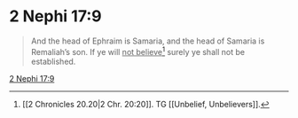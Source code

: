 # 2 Nephi 17:9

> And the head of Ephraim is Samaria, and the head of Samaria is Remaliah’s son. If ye will <u>not believe</u>[^a] surely ye shall not be established.

[2 Nephi 17:9](https://www.churchofjesuschrist.org/study/scriptures/bofm/2-ne/17?lang=eng&id=p9#p9)


[^a]: [[2 Chronicles 20.20|2 Chr. 20:20]]. TG [[Unbelief, Unbelievers]].
